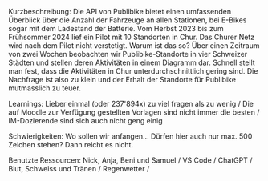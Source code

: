 Kurzbeschreibung:
Die API von Publibike bietet einen umfassenden Überblick über die Anzahl der Fahrzeuge an allen Stationen, bei E-Bikes
sogar mit dem Ladestand der Batterie.
Vom Herbst 2023 bis zum Frühsommer 2024 lief ein Pilot mit 10 Standorten in Chur. Das Churer Netz wird nach dem Pilot
nicht verstetigt. Warum ist das so? Über einen Zeitraum von zwei Wochen beobachten wir Publibike-Standorte in vier
Schweizer Städten und stellen deren Aktivitäten in einem Diagramm dar. Schnell stellt man fest, dass die Aktivitäten
in Chur unterdurchschnittlich gering sind. Die Nachfrage ist also zu klein und der Erhalt der Standorte für Publibike
mutmasslich zu teuer.

Learnings:
Lieber einmal (oder 237'894x) zu viel fragen als zu wenig /
Die auf Moodle zur Verfügung gestellten Vorlagen sind nicht immer die besten /
IM-Dozierende sind sich auch nicht geng einig

Schwierigkeiten: 
Wo sollen wir anfangen... Dürfen hier auch nur max. 500 Zeichen stehen? Dann reicht es nicht.

Benutzte Ressourcen: 
Nick, Anja, Beni und Samuel /
VS Code /
ChatGPT /
Blut, Schweiss und Tränen /
Regenwetter /
